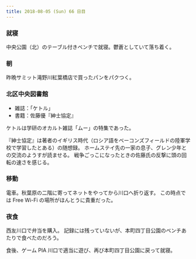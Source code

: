 ```yaml
---
title: 2018-08-05 (Sun) 66 日目
---
```


### 就寝

中央公園（北）のテーブル付きベンチで就寝。鬱蒼としていて落ち着く。

### 朝

昨晩サミット滝野川紅葉橋店で買ったパンをパクつく。

### 北区中央図書館

* 雑誌：「ケトル」
* 書籍：佐藤優『紳士協定』

ケトルは学研のオカルト雑誌「ムー」の特集であった。

『紳士協定』は著者のイギリス時代（ロシア語をベーコンズフィールドの陸軍学校で学習したとある）の随想録。
ホームステイ先の一家の息子、グレン少年との交流のようすが読ませる。
戦争ごっこになったときの佐藤氏の反撃に頭の回転の速さを感じる。

### 移動

電車。秋葉原の二階に寄ってネットをやってから川口へ折り返す。
この時点では Free Wi-Fi の場所がほんとうに貴重だった。

### 夜食

西友川口で弁当を購入。
記録には残っていないが、本町四丁目公園のベンチあたりで食べたのだろう。

食後、ゲーム PIA 川口で適当に遊び、再び本町四丁目公園に戻って就寝。
